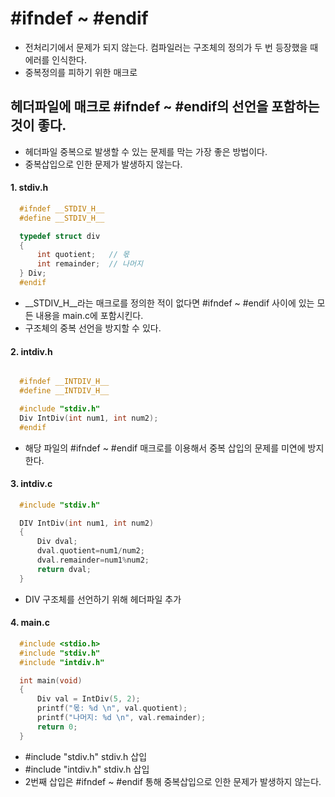 # #ifndef ~ #endif
- 전처리기에서 문제가 되지 않는다. 컴파일러는 구조체의 정의가 두 번 등장했을 때 에러를 인식한다.
- 중복정의를 피하기 위한 매크로



## 헤더파일에 매크로 #ifndef ~ #endif의 선언을 포함하는 것이 좋다.
- 헤더파일 중복으로 발생할 수 있는 문제를 막는 가장 좋은 방법이다.
- 중복삽입으로 인한 문제가 발생하지 않는다.

#### 1. stdiv.h
```c
  #ifndef __STDIV_H__
  #define __STDIV_H__

  typedef struct div
  {
      int quotient;   // 몫
      int remainder;  // 나머지
  } Div;
  #endif
```
- __STDIV_H__라는 매크로를 정의한 적이 없다면 #ifndef  ~ #endif 사이에 있는 모든 내용을 main.c에 포함시킨다.
- 구조체의 중복 선언을 방지할 수 있다.
#### 2. intdiv.h
```c

  #ifndef __INTDIV_H__
  #define __INTDIV_H__

  #include "stdiv.h"
  Div IntDiv(int num1, int num2);
  #endif
```
- 해당 파일의 #ifndef ~ #endif 매크로를 이용해서 중복 삽입의 문제를 미연에 방지한다.
#### 3.  intdiv.c
```c
  #include "stdiv.h"

  DIV IntDiv(int num1, int num2)
  {
      Div dval;
      dval.quotient=num1/num2;
      dval.remainder=num1%num2;
      return dval;
  }
```
- DIV 구조체를 선언하기 위해 헤더파일 추가
#### 4. main.c
```c
  #include <stdio.h>
  #include "stdiv.h"
  #include "intdiv.h"

  int main(void)
  {
      Div val = IntDiv(5, 2);
      printf("몫: %d \n", val.quotient);
      printf("나머지: %d \n", val.remainder);
      return 0;
  }
```
- #include "stdiv.h"  stdiv.h 삽입
- #include "intdiv.h" stdiv.h 삽입
- 2번째 삽입은  #ifndef ~ #endif 통해 중복삽입으로 인한 문제가 발생하지 않는다.
